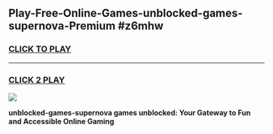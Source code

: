 
## Play-Free-Online-Games-unblocked-games-supernova-Premium #z6mhw
<h3>
<a href="https://premium.freeplayer.one?title=unblocked-games-supernova&ref=8M">CLICK TO PLAY</a></h3>
<hr>

<h3>
<a href="https://premium.freeplayer.one?title=unblocked-games-supernova&ref=8M">CLICK 2 PLAY</a>
  
</h3>

<a href="https://premium.freeplayer.one?title=unblocked-games-supernova&ref=8M"><img src="https://clearcache.store/games.png"></a>


**unblocked-games-supernova games unblocked: Your Gateway to Fun and Accessible Online Gaming**
